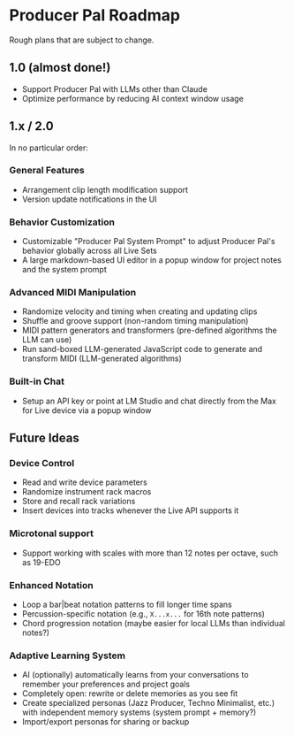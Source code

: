 # Producer Pal Roadmap

Rough plans that are subject to change.

## 1.0 (almost done!)

- Support Producer Pal with LLMs other than Claude
- Optimize performance by reducing AI context window usage

## 1.x / 2.0

In no particular order:

### General Features

- Arrangement clip length modification support
- Version update notifications in the UI

### Behavior Customization

- Customizable "Producer Pal System Prompt" to adjust Producer Pal's behavior
  globally across all Live Sets
- A large markdown-based UI editor in a popup window for project notes and the
  system prompt

### Advanced MIDI Manipulation

- Randomize velocity and timing when creating and updating clips
- Shuffle and groove support (non-random timing manipulation)
- MIDI pattern generators and transformers (pre-defined algorithms the LLM can
  use)
- Run sand-boxed LLM-generated JavaScript code to generate and transform MIDI
  (LLM-generated algorithms)

### Built-in Chat

- Setup an API key or point at LM Studio and chat directly from the Max for Live
  device via a popup window

## Future Ideas

### Device Control

- Read and write device parameters
- Randomize instrument rack macros
- Store and recall rack variations
- Insert devices into tracks whenever the Live API supports it

### Microtonal support

- Support working with scales with more than 12 notes per octave, such as 19-EDO

### Enhanced Notation

- Loop a bar|beat notation patterns to fill longer time spans
- Percussion-specific notation (e.g., `X...x...` for 16th note patterns)
- Chord progression notation (maybe easier for local LLMs than individual
  notes?)

### Adaptive Learning System

- AI (optionally) automatically learns from your conversations to remember your
  preferences and project goals
- Completely open: rewrite or delete memories as you see fit
- Create specialized personas (Jazz Producer, Techno Minimalist, etc.) with
  independent memory systems (system prompt + memory?)
- Import/export personas for sharing or backup
